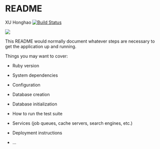 # README
XU Honghao
[![Build Status](https://travis-ci.org/125241576/backend-LP4A.svg?branch=master)](https://travis-ci.org/125241576/backend-LP4A)

<a href="https://codeclimate.com/github/125241576/backend-LP4A/maintainability"><img src="https://api.codeclimate.com/v1/badges/c54f42a7195dc0f80dd5/maintainability" /></a>

This README would normally document whatever steps are necessary to get the
application up and running.

Things you may want to cover:

* Ruby version

* System dependencies

* Configuration

* Database creation

* Database initialization

* How to run the test suite

* Services (job queues, cache servers, search engines, etc.)

* Deployment instructions

* ...
